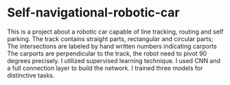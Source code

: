 # Self-navigational-robotic-car
This is a project about a robotic car capable of line tracking, routing and self parking.
The track contains straight parts, rectangular and circular parts; 
The intersections are labeled by hand written numbers indicating carports
The carports are perpendicular to the track, the robot need to pivot 90 degrees precisely.
I utilized supervised learning technique.
I used CNN and a full connection layer to build the network. I trained three models for distinctive tasks.
